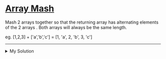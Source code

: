 # [Array Mash](https://www.codewars.com/kata/582642b1083e12521f0000da)

Mash 2 arrays together so that the returning array has alternating elements of the 2 arrays . Both arrays will always be
the same length.

eg. [1,2,3] + ['a','b','c'] = [1, 'a', 2, 'b', 3, 'c']

---

<details><summary>My Solution</summary>

```js
function arrayMash(array1, array2) {
  let output = [];
  array1.forEach((v, i) => output.push(v, array2[i]));
  return output;
}
```

</details>
